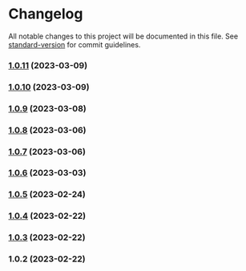 # Changelog

All notable changes to this project will be documented in this file. See [standard-version](https://github.com/conventional-changelog/standard-version) for commit guidelines.

### [1.0.11](https://github.com/ripplehealthgroup/evexia-design-tokens/compare/v1.0.10...v1.0.11) (2023-03-09)

### [1.0.10](https://github.com/ripplehealthgroup/evexia-design-tokens/compare/v1.0.9...v1.0.10) (2023-03-09)

### [1.0.9](https://github.com/ripplehealthgroup/evexia-design-tokens/compare/v1.0.8...v1.0.9) (2023-03-08)

### [1.0.8](https://github.com/ripplehealthgroup/evexia-design-tokens/compare/v1.0.7...v1.0.8) (2023-03-06)

### [1.0.7](https://github.com/ripplehealthgroup/evexia-design-tokens/compare/v1.0.6...v1.0.7) (2023-03-06)

### [1.0.6](https://github.com/ripplehealthgroup/evexia-design-tokens/compare/v1.0.5...v1.0.6) (2023-03-03)

### [1.0.5](https://github.com/ripplehealthgroup/evexia-design-tokens/compare/v1.0.4...v1.0.5) (2023-02-24)

### [1.0.4](https://github.com/ripplehealthgroup/evexia-design-tokens/compare/v1.0.2...v1.0.4) (2023-02-22)

### [1.0.3](https://github.com/ripplehealthgroup/evexia-design-tokens/compare/v1.0.2...v1.0.3) (2023-02-22)

### 1.0.2 (2023-02-22)

